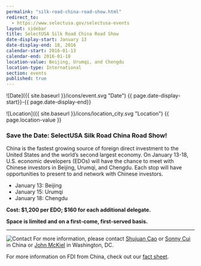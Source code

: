 ```yaml
---
permalink: "silk-road-china-road-show.html"
redirect_to:
  - https://www.selectusa.gov/selectusa-events
layout: sidebar
title: SelectUSA Silk Road China Road Show
date-display-start: January 13
date-display-end: 18, 2016
calendar-start: 2016-01-13
calendar-end: 2016-01-18
location-value: Beijing, Urumqi, and Chengdu
location-type: International
section: events
published: true
---
```



![Date]({{ site.baseurl }}/icons/event.svg "Date") {{ page.date-display-start}}-{{ page.date-display-end}}

![Location]({{ site.baseurl }}/icons/location_city.svg "Location") {{ page.location-value }}

### Save the Date: SelectUSA Silk Road China Road Show!

China is the fastest growing source of foreign direct investment to the United States and the world’s second largest economy. On January 13-18, U.S. economic developers (EDOs) will have the chance to meet with Chinese investors in Beijing, Urumqi, and Chengdu. Each stop will have opportunities to present to and network with Chinese investors.

  * January 13: Beijing
  * January 15: Urumqi
  * January 18: Chengdu

**Cost: $1,200 per EDO; $160 for each additional delegate.**

**Space is limited and on a first-come, first-served basis.**

---

![Contact](https://google.github.io/material-design-icons/action/svg/design/ic_question_answer_24px.svg "Contact") For more information, please contact [Shujuan Cao](mailto:Shujuan.cao@trade.gov) or [Sonny Cui](mailto:Cui.shiyang@trade.gov) in China or [John McKiel](mailto:john.m,ckiel@trade.gov) in Washington, DC.

For more information on FDI from China, check out our [fact sheet](http://selectusa.commerce.gov/country-fact-sheets/2015-09-10%20China%20Fact%20Sheet.pdf).

